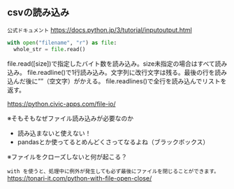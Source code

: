 ## csvの読み込み

`公式ドキュメント`
https://docs.python.jp/3/tutorial/inputoutput.html

```py
with open("filename", "r") as file:
  whole_str = file.read()
```

file.read([size])で指定したバイト数を読み込み。size未指定の場合はすべて読み込み。
file.readline()で1行読み込み。文字列に改行文字は残る。最後の行を読み込んだ後に””（空文字）がかえる。
file.readlines()で全行を読み込んでリストを返す。

https://python.civic-apps.com/file-io/

※そもそもなぜファイル読み込みが必要なのか

- 読み込まないと使えない！
- pandasとか使ってるとめんどくさってなるよね（ブラックボックス）

※ファイルをクローズしないと何が起こる？

`with を使うと、処理中に例外が発生しても必ず最後にファイルを閉じることができます。`
https://tonari-it.com/python-with-file-open-close/
